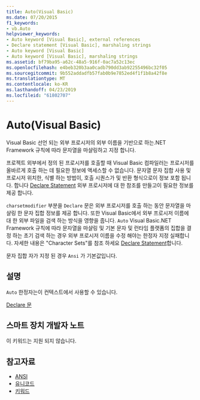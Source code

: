 ```yaml
---
title: Auto(Visual Basic)
ms.date: 07/20/2015
f1_keywords:
- vb.Auto
helpviewer_keywords:
- Auto keyword [Visual Basic], external references
- Declare statement [Visual Basic], marshaling strings
- Auto keyword [Visual Basic]
- Auto keyword [Visual Basic], marshaling strings
ms.assetid: bf79ba95-a62c-48a5-916f-0ac7a52c13ec
ms.openlocfilehash: e4beb320b3aa0cadb790dd3ab92255496bc32f05
ms.sourcegitcommit: 9b552addadfb57fab0b9e7852ed4f1f1b8a42f8e
ms.translationtype: MT
ms.contentlocale: ko-KR
ms.lasthandoff: 04/23/2019
ms.locfileid: "61802707"
---
```

# <a name="auto-visual-basic"></a>Auto(Visual Basic)
Visual Basic 선언 되는 외부 프로시저의 외부 이름을 기반으로 하는.NET Framework 규칙에 따라 문자열을 마샬링하고 지정 합니다.  
  
 프로젝트 외부에서 정의 된 프로시저를 호출할 때 Visual Basic 컴파일러는 프로시저를 올바르게 호출 하는 데 필요한 정보에 액세스할 수 없습니다. 문자열 문자 집합 사용 및 프로시저 위치한, 식별 하는 방법이, 호출 시퀀스가 및 반환 형식으로이 정보 포함 됩니다. 합니다 [Declare Statement](../../../visual-basic/language-reference/statements/declare-statement.md) 외부 프로시저에 대 한 참조를 만들고이 필요한 정보를 제공 합니다.  
  
 `charsetmodifier` 부분을 `Declare` 문은 외부 프로시저를 호출 하는 동안 문자열을 마샬링 한 문자 집합 정보를 제공 합니다. 또한 Visual Basic에서 외부 프로시저 이름에 대 한 외부 파일을 검색 하는 방식을 영향을 줍니다. `Auto` Visual Basic.NET Framework 규칙에 따라 문자열을 마샬링 및 기본 문자 및 런타임 플랫폼의 집합을 결정 하는 초기 검색 하는 경우 외부 프로시저 이름을 수정 해야는 한정자 지정 실패합니다. 자세한 내용은 "Character Sets"를 참조 하세요 [Declare Statement](../../../visual-basic/language-reference/statements/declare-statement.md)합니다.  
  
 문자 집합 자가 지정 된 경우 `Ansi` 가 기본값입니다.  
  
## <a name="remarks"></a>설명  
 `Auto` 한정자는이 컨텍스트에서 사용할 수 있습니다.  
  
 [Declare 문](../../../visual-basic/language-reference/statements/declare-statement.md)  
  
## <a name="smart-device-developer-notes"></a>스마트 장치 개발자 노트  
 이 키워드는 지원 되지 않습니다.  
  
## <a name="see-also"></a>참고자료

- [ANSI](../../../visual-basic/language-reference/modifiers/ansi.md)
- [유니코드](../../../visual-basic/language-reference/modifiers/unicode.md)
- [키워드](../../../visual-basic/language-reference/keywords/index.md)
